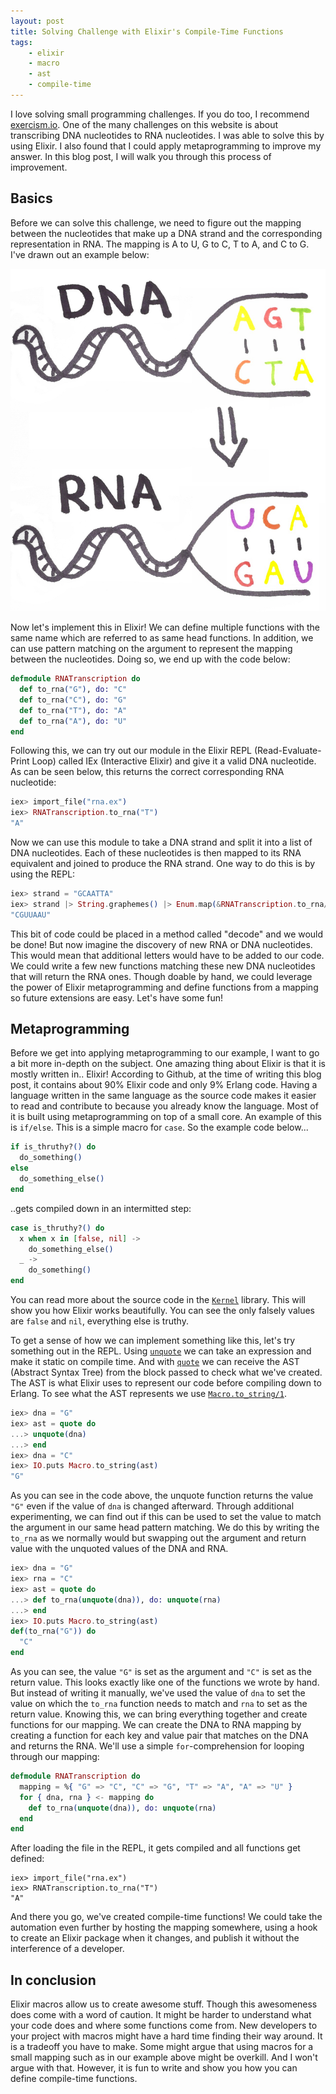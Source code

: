 ```yaml
---
layout: post
title: Solving Challenge with Elixir's Compile-Time Functions
tags:
    - elixir
    - macro
    - ast
    - compile-time
---
```


I love solving small programming challenges. If you do too, I recommend [exercism.io](exercism.io). One of the many challenges on this website is about transcribing DNA nucleotides to RNA nucleotides. I was able to solve this by using Elixir. I also found that I could apply metaprogramming to improve my answer. In this blog post, I will walk you through this process of improvement.

## Basics

Before we can solve this challenge, we need to figure out the mapping between the nucleotides that make up a DNA strand and the corresponding representation in RNA. The mapping is A to U, G to C, T to A, and C to G. I've drawn out an example below:

![](/img/2019-05-01-solving-challenges-with-elixirs-compile-time-function/rna_transcription.jpg)

Now let's implement this in Elixir! We can define multiple functions with the same name which are referred to as same head functions. In addition, we can use pattern matching on the argument to represent the mapping between the nucleotides. Doing so, we end up with the code below:

```elixir
defmodule RNATranscription do
  def to_rna("G"), do: "C"
  def to_rna("C"), do: "G"
  def to_rna("T"), do: "A"
  def to_rna("A"), do: "U"
end
```

Following this, we can try out our module in the Elixir REPL (Read-Evaluate-Print Loop) called IEx (Interactive Elixir) and give it a valid DNA nucleotide. As can be seen below, this returns the correct corresponding RNA nucleotide:

```elixir
iex> import_file("rna.ex")
iex> RNATranscription.to_rna("T")
"A"
```

Now we can use this module to take a DNA strand and split it into a list of DNA nucleotides. Each of these nucleotides is then mapped to its RNA equivalent and joined to produce the RNA strand. One way to do this is by using the REPL:

```elixir
iex> strand = "GCAATTA"
iex> strand |> String.graphemes() |> Enum.map(&RNATranscription.to_rna/1) |> Enum.join()
"CGUUAAU"
```

This bit of code could be placed in a method called "decode" and we would be done! But now imagine the discovery of new RNA or DNA nucleotides. This would mean that additional letters would have to be added to our code. We could write a few new functions matching these new DNA nucleotides that will return the RNA ones. Though doable by hand, we could leverage the power of Elixir metaprogramming and define functions from a mapping so future extensions are easy. Let's have some fun!

## Metaprogramming

Before we get into applying metaprogramming to our example, I want to go a bit more in-depth on the subject. One amazing thing about Elixir is that it is mostly written in.. Elixir! According to Github, at the time of writing this blog post, it contains about 90% Elixir code and only 9% Erlang code. Having a language written in the same language as the source code makes it easier to read and contribute to because you already know the language. Most of it is built using metaprogramming on top of a small core. An example of this is `if/else`. This is a simple macro for `case`. So the example code below...

```elixir
if is_thruthy?() do
  do_something()
else
  do_something_else()
end
```

..gets compiled down in an intermitted step:

```elixir
case is_thruthy?() do
  x when x in [false, nil] ->
    do_something_else()
  _ ->
    do_something()
end
```

You can read more about the source code in the [`Kernel`](https://github.com/elixir-lang/elixir/blob/master/lib/elixir/lib/kernel.ex#L3093) library. This will show you how Elixir works beautifully. You can see the only falsely values are `false` and `nil`, everything else is truthy.

To get a sense of how we can implement something like this, let's try something out in the REPL. Using [`unquote`](<https://hexdocs.pm/elixir/Kernel.SpecialForms.html#unquote/1>) we can take an expression and make it static on compile time. And with [`quote`](<https://hexdocs.pm/elixir/Kernel.SpecialForms.html#quote/2>) we can receive the AST (Abstract Syntax Tree) from the block passed to check what we've created. The AST is what Elixir uses to represent our code before compiling down to Erlang. To see what the AST represents we use [`Macro.to_string/1`](<https://hexdocs.pm/elixir/Macro.html#to_string/2>).

```elixir
iex> dna = "G"
iex> ast = quote do
...> unquote(dna)
...> end
iex> dna = "C"
iex> IO.puts Macro.to_string(ast)
"G"
```

As you can see in the code above, the unquote function returns the value `"G"` even if the value of `dna` is changed afterward. Through additional experimenting, we can find out if this can be used to set the value to match the argument in our same head pattern matching. We do this by writing the `to_rna` as we normally would but swapping out the argument and return value with the unquoted values of the DNA and RNA.

```elixir
iex> dna = "G"
iex> rna = "C"
iex> ast = quote do
...> def to_rna(unquote(dna)), do: unquote(rna)
...> end
iex> IO.puts Macro.to_string(ast)
def(to_rna("G")) do
  "C"
end
```

As you can see, the value `"G"` is set as the argument and `"C"` is set as the return value. This looks exactly like one of the functions we wrote by hand. But instead of writing it manually, we've used the value of `dna` to set the value on which the `to_rna` function needs to match and `rna` to set as the return value. Knowing this, we can bring everything together and create functions for our mapping. We can create the DNA to RNA mapping by creating a function for each key and value pair that matches on the DNA and returns the RNA. We'll use a simple `for`-comprehension for looping through our mapping:

```elixir
defmodule RNATranscription do
  mapping = %{ "G" => "C", "C" => "G", "T" => "A", "A" => "U" }
  for { dna, rna } <- mapping do
    def to_rna(unquote(dna)), do: unquote(rna)
  end
end
```

After loading the file in the REPL,  it gets compiled and all functions get defined:

```
iex> import_file("rna.ex")
iex> RNATranscription.to_rna("T")
"A"
```

And there you go, we've created compile-time functions! We could take the automation even further by hosting the mapping somewhere, using a hook to create an Elixir package when it changes, and publish it without the interference of a developer.

## In conclusion

Elixir macros allow us to create awesome stuff. Though this awesomeness does come with a word of caution. It might be harder to understand what your code does and where some functions come from. New developers to your project with macros might have a hard time finding their way around. It is a tradeoff you have to make. Some might argue that using macros for a small mapping such as in our example above might be overkill. And I won't argue with that. However, it is fun to write and show you how you can define compile-time functions.

